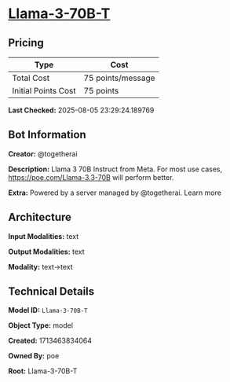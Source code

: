 # [Llama-3-70B-T](https://poe.com/Llama-3-70B-T)

## Pricing

| Type | Cost |
|------|------|
| Total Cost | 75 points/message |
| Initial Points Cost | 75 points |

**Last Checked:** 2025-08-05 23:29:24.189769


## Bot Information

**Creator:** @togetherai

**Description:** Llama 3 70B Instruct from Meta. For most use cases, https://poe.com/Llama-3.3-70B will perform better.

**Extra:** Powered by a server managed by @togetherai. Learn more


## Architecture

**Input Modalities:** text

**Output Modalities:** text

**Modality:** text->text


## Technical Details

**Model ID:** `Llama-3-70B-T`

**Object Type:** model

**Created:** 1713463834064

**Owned By:** poe

**Root:** Llama-3-70B-T
